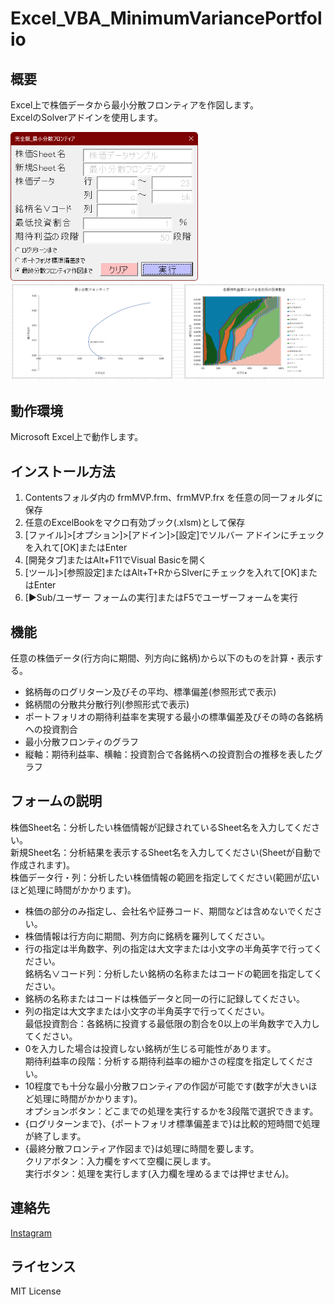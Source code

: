 # Excel_VBA_MinimumVariancePortfolio

## 概要
Excel上で株価データから最小分散フロンティアを作図します。  
ExcelのSolverアドインを使用します。

<img src="images/image_01.png" alt="フォームイメージ" width="300">
<img src="images/image_02.png" alt="グラフメージ" width="600">

## 動作環境
Microsoft Excel上で動作します。  

## インストール方法
1. Contentsフォルダ内の frmMVP.frm、frmMVP.frx を任意の同一フォルダに保存
2. 任意のExcelBookをマクロ有効ブック(.xlsm)として保存
3. [ファイル]>[オプション]>[アドイン]>[設定]でソルバー アドインにチェックを入れて[OK]またはEnter
4. [開発タブ]またはAlt+F11でVisual Basicを開く
5. [ツール]>[参照設定]またはAlt+T+RからSlverにチェックを入れて[OK]またはEnter
6. [▶Sub/ユーザー フォームの実行]またはF5でユーザーフォームを実行

## 機能
任意の株価データ(行方向に期間、列方向に銘柄)から以下のものを計算・表示する。
* 銘柄毎のログリターン及びその平均、標準偏差(参照形式で表示)  
* 銘柄間の分散共分散行列(参照形式で表示)  
* ポートフォリオの期待利益率を実現する最小の標準偏差及びその時の各銘柄への投資割合  
* 最小分散フロンティのグラフ  
* 縦軸：期待利益率、横軸：投資割合で各銘柄への投資割合の推移を表したグラフ

## フォームの説明
株価Sheet名：分析したい株価情報が記録されているSheet名を入力してください。  
新規Sheet名：分析結果を表示するSheet名を入力してください(Sheetが自動で作成されます)。  
株価データ行・列：分析したい株価情報の範囲を指定してください(範囲が広いほど処理に時間がかかります)。  
 * 株価の部分のみ指定し、会社名や証券コード、期間などは含めないでください。  
 * 株価情報は行方向に期間、列方向に銘柄を羅列してください。  
 * 行の指定は半角数字、列の指定は大文字または小文字の半角英字で行ってください。  
銘柄名∨コード列：分析したい銘柄の名称またはコードの範囲を指定してください。  
 * 銘柄の名称またはコードは株価データと同一の行に記録してください。  
 * 列の指定は大文字または小文字の半角英字で行ってください。  
最低投資割合：各銘柄に投資する最低限の割合を0以上の半角数字で入力してください。  
 * 0を入力した場合は投資しない銘柄が生じる可能性があります｡  
期待利益率の段階：分析する期待利益率の細かさの程度を指定してください。  
 * 10程度でも十分な最小分散フロンティアの作図が可能です(数字が大きいほど処理に時間がかかります)。  
オプションボタン：どこまでの処理を実行するかを3段階で選択できます。  
 * {ログリターンまで}、{ポートフォリオ標準偏差まで}は比較的短時間で処理が終了します。  
 * {最終分散フロンティア作図まで}は処理に時間を要します。  
クリアボタン：入力欄をすべて空欄に戻します。  
実行ボタン：処理を実行します(入力欄を埋めるまでは押せません)。  

## 連絡先
[Instagram](https://www.instagram.com/nattotoasto?igsh=NWNtdHhnY3A4NDQ0 "nattotoasto")

## ライセンス
MIT License
